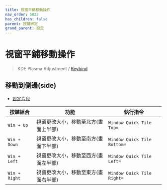 ```yaml
---
title: 視窗平鋪移動操作
nav_order: 5022
has_children: false
parent: 按鍵綁定
grand_parent: 設定
---
```



# 視窗平鋪移動操作

> KDE Plasma Adjustment / [Keybind](https://github.com/samwhelp/note-about-fedora-kde-plasma/tree/gh-pages/_demo/prototype/de/kde-plasma/part/keybind/kde-plasma-keybind-main)


## 移動到側邊(side)

* [設定片段](https://github.com/samwhelp/fedora-kde-plasma-adjustment/blob/main/prototype/main/kde-config/locale/en_us/Breeze-Dark/asset/overlay/etc/skel/.config/kglobalshortcutsrc#L149-L156)

| 按鍵組合          | 功能           | 執行指令              |
| ----------------- | -------------- | ---------------------------- |
| `Win + Up` | 視窗更改大小，移動至北方(畫面上半部) | `Window Quick Tile Top=` |
| `Win + Down` | 視窗更改大小，移動至南方(畫面下半部)  | `Window Quick Tile Bottom=` |
| `Win + Left` | 視窗更改大小，移動至西方(畫面左半部) | `Window Quick Tile Left=`  |
| `Win + Right` | 視窗更改大小，移動至東方(畫面右半部) | `Window Quick Tile Right=` |
